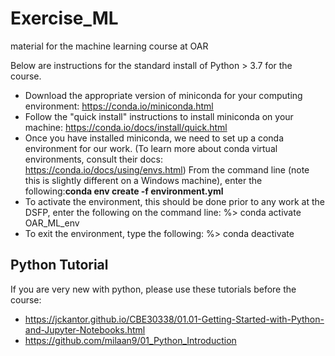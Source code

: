 # Exercise_ML
material for the machine learning course at OAR

Below are instructions for the standard install of Python > 3.7 for the course.

* Download the appropriate version of miniconda for your computing environment: https://conda.io/miniconda.html
* Follow the "quick install" instructions to install miniconda on your machine: https://conda.io/docs/install/quick.html
* Once you have installed miniconda, we need to set up a conda environment for our work. (To learn more about conda virtual environments, consult their docs: https://conda.io/docs/using/envs.html) From the command line (note this is slightly different on a Windows machine), enter the following:**conda env create -f environment.yml**
* To activate the environment, this should be done prior to any work at the DSFP, enter the following on the command line:  %> conda activate OAR_ML_env
* To exit the environment, type the following: %> conda deactivate

## Python Tutorial

If you are very new with python, please use these tutorials before the course: 

* https://jckantor.github.io/CBE30338/01.01-Getting-Started-with-Python-and-Jupyter-Notebooks.html
* https://github.com/milaan9/01_Python_Introduction

